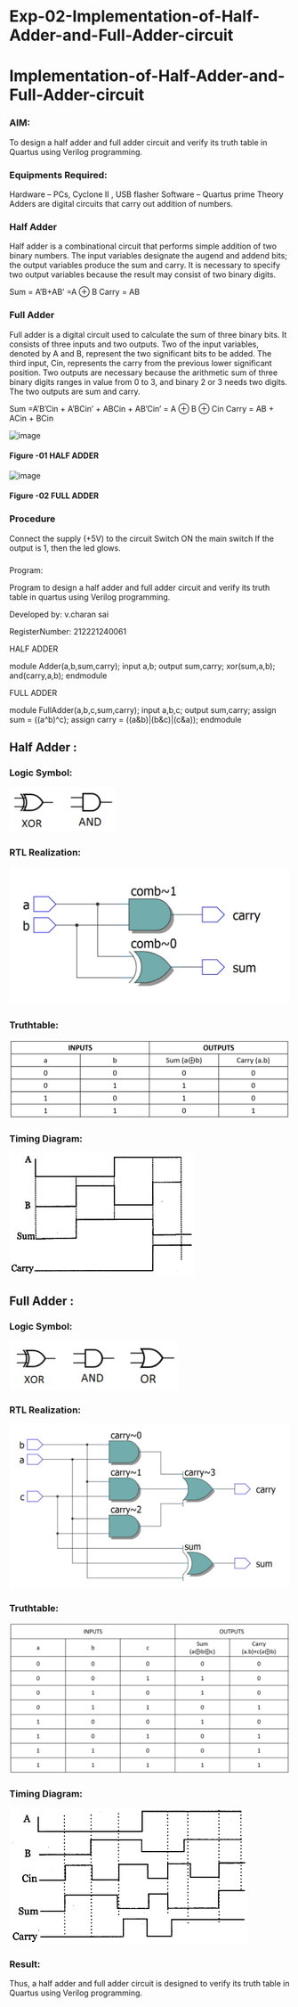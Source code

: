 # Exp-02-Implementation-of-Half-Adder-and-Full-Adder-circuit

# Implementation-of-Half-Adder-and-Full-Adder-circuit
### AIM:
To design a half adder and full adder circuit and verify its truth table in Quartus using Verilog programming.

### Equipments Required:
Hardware – PCs, Cyclone II , USB flasher
Software – Quartus prime
Theory
Adders are digital circuits that carry out addition of numbers.

### Half Adder
Half adder is a combinational circuit that performs simple addition of two binary numbers. The input variables designate the augend and addend bits; the output variables produce the sum and carry. It is necessary to specify two output variables because the result may consist of two binary digits.

Sum = A’B+AB’ =A ⊕ B Carry = AB

### Full Adder
Full adder is a digital circuit used to calculate the sum of three binary bits. It consists of three inputs and two outputs. Two of the input variables, denoted by A and B, represent the two significant bits to be added. The third input, Cin, represents the carry from the previous lower significant position. Two outputs are necessary because the arithmetic sum of three binary digits ranges in value from 0 to 3, and binary 2 or 3 needs two digits. The two outputs are sum and carry.

Sum =A’B’Cin + A’BCin’ + ABCin + AB’Cin’ = A ⊕ B ⊕ Cin Carry = AB + ACin + BCin

 ![image](https://user-images.githubusercontent.com/36288975/163552156-a13e5a56-c638-4110-97d9-8896907c8d25.png)

#### Figure -01 HALF ADDER 


![image](https://user-images.githubusercontent.com/36288975/163552057-b3547877-6d07-45b4-b7e0-bcfebfad9e1d.png)

#### Figure -02 FULL ADDER 

### Procedure

Connect the supply (+5V) to the circuit
Switch ON the main switch
If the output is 1, then the led glows.
### 
Program:

Program to design a half adder and full adder circuit and verify its truth table in quartus using Verilog programming.

Developed by: v.charan sai

RegisterNumber: 212221240061

HALF ADDER

module Adder(a,b,sum,carry);
input a,b;
output sum,carry;
xor(sum,a,b);
and(carry,a,b);
endmodule 

FULL ADDER

module FullAdder(a,b,c,sum,carry);
input a,b,c;
output sum,carry;
assign sum = ((a^b)^c);
assign carry = ((a&b)|(b&c)|(c&a));
endmodule

## Half Adder :
### Logic Symbol:
![output](https://github.com/charansai0/Exp-02-Implementation-of-Half-Adder-and-Full-Adder-circuit/blob/main/1.png?raw=true)

### RTL Realization:
![ouutput](https://github.com/charansai0/Exp-02-Implementation-of-Half-Adder-and-Full-Adder-circuit/blob/main/2.png?raw=true)
### Truthtable:
![output](https://github.com/charansai0/Exp-02-Implementation-of-Half-Adder-and-Full-Adder-circuit/blob/main/3.png?raw=true)
### Timing Diagram:
![output](https://github.com/charansai0/Exp-02-Implementation-of-Half-Adder-and-Full-Adder-circuit/blob/main/5.png)
## Full Adder :
### Logic Symbol:
![output](https://github.com/charansai0/Exp-02-Implementation-of-Half-Adder-and-Full-Adder-circuit/blob/main/6.png)
### RTL Realization:
![output](https://github.com/charansai0/Exp-02-Implementation-of-Half-Adder-and-Full-Adder-circuit/blob/main/7.png)
### Truthtable:
![output](https://github.com/charansai0/Exp-02-Implementation-of-Half-Adder-and-Full-Adder-circuit/blob/main/8.png)
### Timing Diagram:
![output](https://github.com/charansai0/Exp-02-Implementation-of-Half-Adder-and-Full-Adder-circuit/blob/main/9.png)
### Result:
Thus, a half adder and full adder circuit is designed to verify its truth table in Quartus using Verilog programming.

